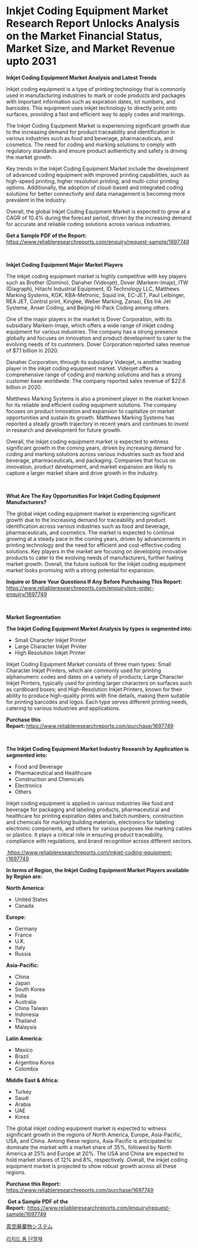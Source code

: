 <p><h1>Inkjet Coding Equipment Market Research Report Unlocks Analysis on the Market Financial Status, Market Size, and Market Revenue upto 2031</h1></p><p><strong>Inkjet Coding Equipment Market Analysis and Latest Trends</strong></p>
<p><p>Inkjet coding equipment is a type of printing technology that is commonly used in manufacturing industries to mark or code products and packages with important information such as expiration dates, lot numbers, and barcodes. This equipment uses inkjet technology to directly print onto surfaces, providing a fast and efficient way to apply codes and markings.</p><p>The Inkjet Coding Equipment Market is experiencing significant growth due to the increasing demand for product traceability and identification in various industries such as food and beverage, pharmaceuticals, and cosmetics. The need for coding and marking solutions to comply with regulatory standards and ensure product authenticity and safety is driving the market growth.</p><p>Key trends in the Inkjet Coding Equipment Market include the development of advanced coding equipment with improved printing capabilities, such as high-speed printing, higher resolution printing, and multi-color printing options. Additionally, the adoption of cloud-based and integrated coding solutions for better connectivity and data management is becoming more prevalent in the industry.</p><p>Overall, the global Inkjet Coding Equipment Market is expected to grow at a CAGR of 10.4% during the forecast period, driven by the increasing demand for accurate and reliable coding solutions across various industries.</p></p>
<p><strong>Get a Sample PDF of the Report:&nbsp;</strong> <a href="https://www.reliableresearchreports.com/enquiry/request-sample/1697749">https://www.reliableresearchreports.com/enquiry/request-sample/1697749</a></p>
<p>&nbsp;</p>
<p><strong>Inkjet Coding Equipment Major Market Players</strong></p>
<p><p>The inkjet coding equipment market is highly competitive with key players such as Brother (Domino), Danaher (Videojet), Dover (Markem-Imaje), ITW (Diagraph), Hitachi Industrial Equipment, ID Technology LLC, Matthews Marking Systems, KGK, KBA-Metronic, Squid Ink, EC-JET, Paul Leibinger, REA JET, Control print, Kinglee, Weber Marking, Zanasi, Ebs Ink Jet Systeme, Anser Coding, and Beijing Hi-Pack Coding among others.</p><p>One of the major players in the market is Dover Corporation, with its subsidiary Markem-Imaje, which offers a wide range of inkjet coding equipment for various industries. The company has a strong presence globally and focuses on innovation and product development to cater to the evolving needs of its customers. Dover Corporation reported sales revenue of $7.1 billion in 2020.</p><p>Danaher Corporation, through its subsidiary Videojet, is another leading player in the inkjet coding equipment market. Videojet offers a comprehensive range of coding and marking solutions and has a strong customer base worldwide. The company reported sales revenue of $22.6 billion in 2020.</p><p>Matthews Marking Systems is also a prominent player in the market known for its reliable and efficient coding equipment solutions. The company focuses on product innovation and expansion to capitalize on market opportunities and sustain its growth. Matthews Marking Systems has reported a steady growth trajectory in recent years and continues to invest in research and development for future growth.</p><p>Overall, the inkjet coding equipment market is expected to witness significant growth in the coming years, driven by increasing demand for coding and marking solutions across various industries such as food and beverage, pharmaceuticals, and packaging. Companies that focus on innovation, product development, and market expansion are likely to capture a larger market share and drive growth in the industry.</p></p>
<p>&nbsp;</p>
<p><strong>What Are The Key Opportunities For Inkjet Coding Equipment Manufacturers?</strong></p>
<p><p>The global inkjet coding equipment market is experiencing significant growth due to the increasing demand for traceability and product identification across various industries such as food and beverage, pharmaceuticals, and cosmetics. The market is expected to continue growing at a steady pace in the coming years, driven by advancements in printing technology and the need for efficient and cost-effective coding solutions. Key players in the market are focusing on developing innovative products to cater to the evolving needs of manufacturers, further fueling market growth. Overall, the future outlook for the inkjet coding equipment market looks promising with a strong potential for expansion.</p></p>
<p><strong>Inquire or Share Your Questions If Any Before Purchasing This Report:</strong> <a href="https://www.reliableresearchreports.com/enquiry/pre-order-enquiry/1697749">https://www.reliableresearchreports.com/enquiry/pre-order-enquiry/1697749</a></p>
<p>&nbsp;</p>
<p><strong>Market Segmentation</strong></p>
<p><strong>The Inkjet Coding Equipment Market Analysis by types is segmented into:</strong></p>
<p><ul><li>Small Character Inkjet Printer</li><li>Large Character Inkjet Printer</li><li>High Resolution Inkjet Printer</li></ul></p>
<p><p>Inkjet Coding Equipment Market consists of three main types: Small Character Inkjet Printers, which are commonly used for printing alphanumeric codes and dates on a variety of products; Large Character Inkjet Printers, typically used for printing larger characters on surfaces such as cardboard boxes; and High-Resolution Inkjet Printers, known for their ability to produce high-quality prints with fine details, making them suitable for printing barcodes and logos. Each type serves different printing needs, catering to various industries and applications.</p></p>
<p><strong>Purchase this Report:&nbsp;</strong><a href="https://www.reliableresearchreports.com/purchase/1697749">https://www.reliableresearchreports.com/purchase/1697749</a></p>
<p>&nbsp;</p>
<p><strong>The Inkjet Coding Equipment Market Industry Research by Application is segmented into:</strong></p>
<p><ul><li>Food and Beverage</li><li>Pharmaceutical and Healthcare</li><li>Construction and Chemicals</li><li>Electronics</li><li>Others</li></ul></p>
<p><p>Inkjet coding equipment is applied in various industries like food and beverage for packaging and labeling products, pharmaceutical and healthcare for printing expiration dates and batch numbers, construction and chemicals for marking building materials, electronics for labeling electronic components, and others for various purposes like marking cables or plastics. It plays a critical role in ensuring product traceability, compliance with regulations, and brand recognition across different sectors.</p></p>
<p><a href="https://www.reliableresearchreports.com/inkjet-coding-equipment-r1697749">&nbsp;https://www.reliableresearchreports.com/inkjet-coding-equipment-r1697749</a></p>
<p><strong>In terms of Region, the Inkjet Coding Equipment Market Players available by Region are:</strong></p>
<p>
    <p> <strong> North America: </strong>
        <ul>
            <li>United States</li>
            <li>Canada</li>
        </ul>
        </p> 
    <p> <strong> Europe: </strong>
        <ul>
            <li>Germany</li>
            <li>France</li>
            <li>U.K.</li>
            <li>Italy</li>
            <li>Russia</li>
        </ul>
        </p> 
    <p> <strong> Asia-Pacific: </strong>
        <ul>
            <li>China</li>
            <li>Japan</li>
            <li>South Korea</li>
            <li>India</li>
            <li>Australia</li>
            <li>China Taiwan</li>
            <li>Indonesia</li>
            <li>Thailand</li>
            <li>Malaysia</li>
        </ul>
        </p> 
    <p> <strong> Latin America: </strong>
        <ul>
            <li>Mexico</li>
            <li>Brazil</li>
            <li>Argentina Korea</li>
            <li>Colombia</li>
        </ul>
        </p> 
    <p> <strong> Middle East & Africa: </strong>
        <ul>
            <li>Turkey</li>
            <li>Saudi</li>
            <li>Arabia</li>
            <li>UAE</li>
            <li>Korea</li>
        </ul>
    </p>
    </p>
<p><p>The global inkjet coding equipment market is expected to witness significant growth in the regions of North America, Europe, Asia-Pacific, USA, and China. Among these regions, Asia-Pacific is anticipated to dominate the market with a market share of 35%, followed by North America at 25% and Europe at 20%. The USA and China are expected to hold market shares of 12% and 8%, respectively. Overall, the inkjet coding equipment market is projected to show robust growth across all these regions.</p></p>
<p><strong>Purchase this Report: </strong><a href="https://www.reliableresearchreports.com/purchase/1697749">https://www.reliableresearchreports.com/purchase/1697749</a></p>
<p>&nbsp;<strong>Get a Sample PDF of the Report:&nbsp;&nbsp;</strong><a href="https://www.reliableresearchreports.com/enquiry/request-sample/1697749">https://www.reliableresearchreports.com/enquiry/request-sample/1697749</a></p>
<p><strong></strong></p>
<p><p><a href="https://medium.com/@amandasantosxavier51/%E3%83%99%E3%82%AD%E3%83%A5%E3%83%BC%E3%83%A0%E5%BB%83%E6%A3%84%E7%89%A9%E3%82%B7%E3%82%B9%E3%83%86%E3%83%A0%E5%B8%82%E5%A0%B4%E3%81%AE%E5%88%86%E6%9E%90%E3%81%A82024%E5%B9%B4%E3%81%8B%E3%82%892031%E5%B9%B4%E3%81%BE%E3%81%A7%E3%81%AE%E6%9C%9F%E9%96%93%E3%81%AE%E3%82%B5%E3%82%A4%E3%82%BA%E4%BA%88%E6%B8%AC-63e667709439">真空廃棄物システム</a></p><p><a href="https://medium.com/@genius6587678/%EA%B3%A0%EB%8B%A8%ED%95%9C-%ED%8F%BC-%EB%8B%A8%EC%97%B4-%EC%8B%9C%EC%9E%A5%EC%9D%84-%EB%B6%84%EC%84%9D-%EA%B8%80%EB%A1%9C%EB%B2%8C-%EC%82%B0%EC%97%85-%EC%A0%84%EB%A7%9D%EA%B3%BC-%EC%98%88%EC%B8%A1-2024%EB%85%84%EB%B6%80%ED%84%B0-2031%EB%85%84-b54b86ef7e50">리지드 폼 단열재</a></p></p>